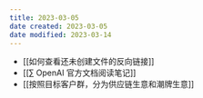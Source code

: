 ```yaml
---
title: 2023-03-05
date created: 2023-03-05
date modified: 2023-03-14
---
```

- [[如何查看还未创建文件的反向链接]]
- [[∑ OpenAI 官方文档阅读笔记]]
- [[按照目标客户群，分为供应链生意和潮牌生意]]
